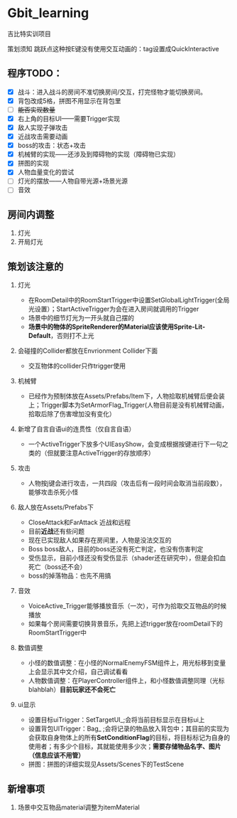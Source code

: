 # Gbit_learning
吉比特实训项目

策划须知
跳跃点这种按E键没有使用交互动画的：tag设置成QuickInteractive

## 程序TODO：
- [x] 战斗：进入战斗的房间不准切换房间/交互，打完怪物才能切换房间。
- [x] 背包改成5格，拼图不用显示在背包里
- [ ] ~~能否实现数量~~
- [x] 右上角的目标UI——需要Trigger实现
- [x] 敌人实现子弹攻击
- [x] 近战攻击需要动画
- [x] boss的攻击：状态+攻击
- [x] 机械臂的实现——还涉及到障碍物的实现（障碍物已实现）
- [x] 拼图的实现
- [x] 人物血量变化的尝试
- [ ] 灯光的摆放——人物自带光源+场景光源
- [ ] 音效

## 房间内调整
1. 灯光
2. 开局灯光

## 策划该注意的
1. 灯光
	- 在RoomDetail中的RoomStartTrigger中设置SetGlobalLightTrigger(全局光设置）；StartActiveTrigger为会在进入房间就调用的Trigger
	- 场景中的细节灯光为一开头就自己摆的
	- **场景中的物体的SpriteRenderer的Material应该使用Sprite-Lit-Default**，否则打不上光
2. 会碰撞的Collider都放在Envrionment Collider下面
	- 交互物体的collider只作trigger使用
3. 机械臂
	- 已经作为预制体放在Assets/Prefabs/Item下，人物拾取机械臂后便会装上；Trigger脚本为SetArmorFlag_Trigger(人物目前是没有机械臂动画，拾取后除了伤害增加没有变化）
4. 新增了自言自语ui的连贯性（仅自言自语）
	- 一个ActiveTrigger下放多个UIEasyShow，会变成根据按键进行下一句之类的（但就要注意ActiveTrigger的存放顺序）
5. 攻击
	- 人物按j键会进行攻击，一共四段（攻击后有一段时间会取消当前段数），能够攻击杀死小怪
6. 敌人放在Assets/Prefabs下
	- CloseAttack和FarAttack 近战和远程
	- 目前**近战**还有些问题
	- 现在已实现敌人如果存在房间里，人物是没法交互的
	- Boss boss敌人，目前的boss还没有死亡判定，也没有伤害判定
	- 受伤显示，目前小怪还没有受伤显示（shader还在研究中），但是会扣血死亡（boss还不会）
	- boss的掉落物品：也先不用搞

7. 音效
	- VoiceActive_Trigger能够播放音乐（一次），可作为拾取交互物品的时候播放
	- 如果每个房间需要切换背景音乐，先把上述trigger放在roomDetail下的RoomStartTrigger中
8. 数值调整
	- 小怪的数值调整：在小怪的NormalEnemyFSM组件上，用光标移到变量上会显示其中文介绍，自己调试看看
	- 人物数值调整：在PlayerController组件上，和小怪数值调整同理（光标blahblah）**目前玩家还不会死亡**
9. ui显示
	- 设置目标uiTrigger：SetTargetUI_;会将当前目标显示在目标ui上
	- 设置背包UITrigger：Bag_   ;会将记录的物品放入背包中；其目前的实现为会获取自身物体上的所有**SetConditionFlag**的目标，将目标标记为自身的使用者；有多少个目标，其就能使用多少次；**需要存储物品名字、图片（信息应该不用管）**
	- 拼图：拼图的详细实现见Assets/Scenes下的TestScene


## 新增事项
1.	场景中交互物品material调整为itemMaterial
